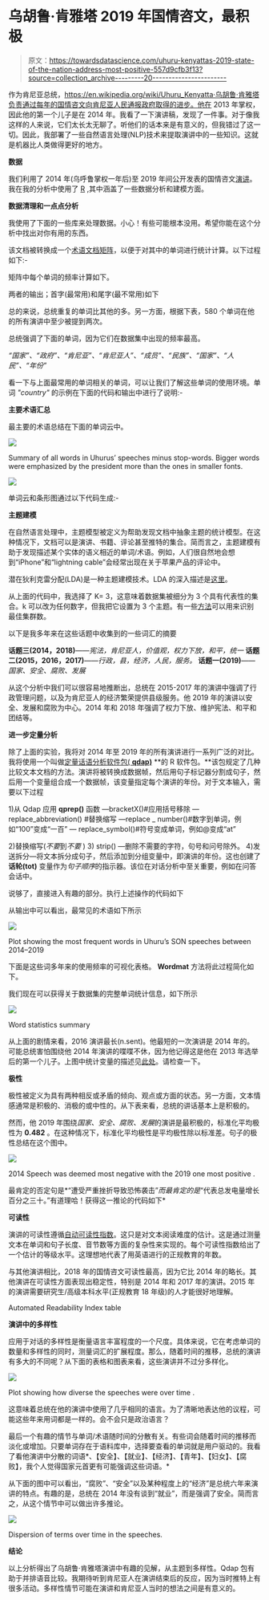# 乌胡鲁·肯雅塔 2019 年国情咨文，最积极

> 原文：<https://towardsdatascience.com/uhuru-kenyattas-2019-state-of-the-nation-address-most-positive-557d9cfb3f13?source=collection_archive---------20----------------------->

作为肯尼亚总统，https://en.wikipedia.org/wiki/Uhuru_Kenyatta·乌胡鲁·肯雅塔负责通过每年的国情咨文向肯尼亚人民通报政府取得的进步。他在 2013 年掌权，因此他的第一个儿子是在 2014 年。我看了一下演讲稿，发现了一件事。对于像我这样的人来说，它们太长太无聊了。听他们的话本来是有意义的，但我错过了这一切。因此，我部署了一些自然语言处理(NLP)技术来提取演讲中的一些知识。这就是机器比人类做得更好的地方。

**数据**

我们利用了 2014 年(乌呼鲁掌权一年后)至 2019 年间公开发表的国情咨文[演讲](https://github.com/wandabwa2004/StateoftheUnionAddresses_UK/blob/master/data.zip)。我在我的分析中使用了 [R](https://www.r-project.org/) ,其中涵盖了一些数据分析和建模方面。

**数据清理和一点点分析**

我使用了下面的一些库来处理数据。小心！有些可能根本没用。希望你能在这个分析中找出对你有用的东西。

该文档被转换成一个[术语文档矩阵](https://en.wikipedia.org/wiki/Document-term_matrix)，以便于对其中的单词进行统计计算。以下过程如下:-

矩阵中每个单词的频率计算如下。

两者的输出；首字(最常用)和尾字(最不常用)如下

总的来说，总统重复的单词比其他的多。另一方面，根据下表，580 个单词在他的所有演讲中至少被提到两次。

总统强调了下面的单词，因为它们在数据集中出现的频率最高。

*“国家”、“政府”、“肯尼亚”、“肯尼亚人”、“成员”、“民族”、“国家”、“人民”、“年份”*

看一下与上面最常用的单词相关的单词，可以让我们了解这些单词的使用环境。单词 *"country"* 的示例在下面的代码和输出中进行了说明:-

**主要术语汇总**

最主要的术语总结在下面的单词云中。

![](img/f00c122840aaa49a05af83627964c8a4.png)

Summary of all words in Uhurus’ speeches minus stop-words. Bigger words were emphasized by the president more than the ones in smaller fonts.

![](img/ea43bf7a22bc7df4b52ca321b8a60bdb.png)

单词云和条形图通过以下代码生成:-

**主题建模**

在自然语言处理中，主题模型被定义为帮助发现文档中抽象主题的统计模型。在这种情况下，文档可以是演讲、书籍、评论甚至推特的集合。简而言之，主题建模有助于发现描述某个实体的语义相近的单词/术语。例如，人们很自然地会想到“iPhone”和“lightning cable”会经常出现在关于苹果产品的评论中。

潜在狄利克雷分配(LDA)是一种主题建模技术。LDA 的深入描述是[这里](/light-on-math-machine-learning-intuitive-guide-to-latent-dirichlet-allocation-437c81220158)。

从上面的代码中，我选择了 K= 3，这意味着数据集被细分为 3 个具有代表性的集合。k 可以改为任何数字，但我把它设置为 3 个主题。有一些[方法](/10-tips-for-choosing-the-optimal-number-of-clusters-277e93d72d92)可以用来识别最佳集群数。

以下是我多年来在这些话题中收集到的一些词汇的摘要

**话题三(2014，2018)**——*宪法，肯尼亚人，价值观，权力下放，和平，统一*
**话题二(2015，2016，2017)**——*行政，县，经济，人民，服务。*
**话题一(2019)**——*国家、安全、腐败、发展*

从这个分析中我们可以很容易地推断出，总统在 2015-2017 年的演讲中强调了行政管理问题，以及为肯尼亚人的经济繁荣提供县级服务。他 2019 年的演讲以安全、发展和腐败为中心。2014 年和 2018 年强调了权力下放、维护宪法、和平和团结等。

**进一步定量分析**

除了上面的实验，我将对 2014 年至 2019 年的所有演讲进行一系列广泛的对比。我将使用一个叫做[定量话语分析软件包( **qdap)**](https://cran.r-project.org/web/packages/qdap/index.html) **的 R 软件包。**该包规定了几种比较文本文档的方法。演讲将被转换成数据帧，然后用句子标记器分割成句子，然后用一个变量组合成一个数据帧，该变量指定每个演讲的年份。对于文本输入，需要以下过程

1)从 Qdap 应用 **qprep()** 函数
—bracketX()#应用括号移除
— replace_abbreviation() #替换缩写
—replace _ number()#数字到单词，例如“100”变成“一百”
— replace_symbol()#符号变成单词，例如@变成“at”

2)替换缩写(*不要*到*不要* )
3) strip() —删除不需要的字符，句号和问号除外。
4)发送拆分—将文本拆分成句子，然后添加到分组变量中，即演讲的年份。这也创建了**话轮(tot)** 变量作为*句子顺序*的指示器。该位在对话分析中至关重要，例如在问答会话中。

说够了，直接进入有趣的部分。执行上述操作的代码如下

从输出中可以看出，最常见的术语如下所示

![](img/866f0ef828ffaa011a1067a6dc4a6fb1.png)

Plot showing the most frequent words in Uhuru’s SON speeches between 2014–2019

下面是这些词多年来的使用频率的可视化表格。 **Wordmat** 方法将此过程简化如下。

我们现在可以获得关于数据集的完整单词统计信息，如下所示

![](img/680bc17911de1a3f6a1deba66c3d4920.png)

Word statistics summary

从上面的剧情来看，2016 演讲最长(n.sent)。他最短的一次演讲是 2014 年的。可能总统害怕围绕他 2014 年演讲的喋喋不休，因为他记得这是他在 2013 年选举后的第一个儿子。上图中统计变量的描述见[此处](http://trinker.github.io/qdap_dev/word_stats.html)。请检查一下。

**极性**

极性被定义为具有两种相反或矛盾的倾向、观点或方面的状态。另一方面，文本情感通常是积极的、消极的或中性的。从下表来看，总统的讲话基本上是积极的。

然而，他 2019 年围绕*国家、安全、腐败、发展*的演讲是最积极的，标准化平均极性为 **0.482** 。在这种情况下，标准化平均极性是平均极性除以标准差。句子的极性总结在这个图中。

![](img/1ab33abb144ba5e7b97a1baaa95af4b5.png)

2014 Speech was deemed most negative with the 2019 one most positive .

最肯定的否定句是*“遭受严重挫折导致恐怖袭击”*而最肯定的是*“代表总发电量增长百分之三十。”有道理哈！获得这一推论的代码如下*

**可读性**

演讲的可读性遵循[自动可读性指数](https://en.wikipedia.org/wiki/Automated_readability_index)。这只是对文本阅读难度的估计。这是通过测量文本在单词和句子长度、音节数等方面的复杂性来实现的。每个可读性指数给出了一个估计的等级水平。这理想地代表了用英语进行的正规教育的年数。

与其他演讲相比，2018 年的国情咨文可读性最高，因为它比 2014 年的略长。其他演讲在可读性方面表现出稳定性，特别是 2014 年和 2017 年的演讲。2015 年的演讲需要研究生/高级本科水平(正规教育 18 年级)的人才能很好地理解。

Automated Readability Index table

**演讲中的多样性**

应用于对话的多样性是衡量语言丰富程度的一个尺度。具体来说，它在考虑单词的数量和多样性的同时，测量词汇的扩展程度。那么，随着时间的推移，总统的演讲有多大的不同呢？从下面的表格和图表来看，这些演讲并不过分多样化。

![](img/18ddbc83e7badffe830f92cdea20e0f9.png)

Plot showing how diverse the speeches were over time .

这意味着总统在他的演讲中使用了几乎相同的语言。为了清晰地表达他的议程，可能这些年来用词都是一样的。会不会只是政治语言？

最后一个有趣的情节与单词/术语随时间的分散有关。有些词会随着时间的推移而淡化或增加。只要单词存在于语料库中，选择要查看的单词就是用户驱动的。我看了看他演讲中分散的词语*、【安全】、【就业】、【经济】、【青年】、【妇女】、【腐败】，我个人觉得国家元首更有可能强调这些词语。*

从下面的图中可以看出，“腐败”、“安全”以及某种程度上的“经济”是总统六年来演讲的特点。有趣的是，总统在 2014 年没有谈到“就业”，而是强调了安全。简而言之，从这个情节中可以做出许多推论。

![](img/d836daef7978e6007d95d3f53fa620cd.png)

Dispersion of terms over time in the speeches.

**结论**

以上分析得出了乌胡鲁·肯雅塔演讲中有趣的见解，从主题到多样性。Qdap 包有助于并排语音比较。我期待听到肯尼亚人在演讲结束后的反应，因为当时推特上有很多活动。多样性情节可能在演讲和肯尼亚人当时的想法之间是有意义的。